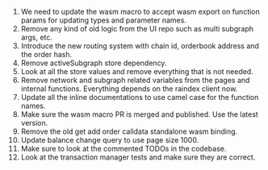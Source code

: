 1. We need to update the wasm macro to accept wasm export on function params for updating types and parameter names.
3. Remove any kind of old logic from the UI repo such as multi subgraph args, etc.
4. Introduce the new routing system with chain id, orderbook address and the order hash.
5. Remove activeSubgraph store dependency.
6. Look at all the store values and remove everything that is not needed.
7. Remove network and subgraph related variables from the pages and internal functions. Everything depends on the raindex client now.
8. Update all the inline documentations to use camel case for the function names.
10. Make sure the wasm macro PR is merged and published. Use the latest version.
11. Remove the old get add order calldata standalone wasm binding.
12. Update balance change query to use page size 1000.
13. Make sure to look at the commented TODOs in the codebase.
14. Look at the transaction manager tests and make sure they are correct.
